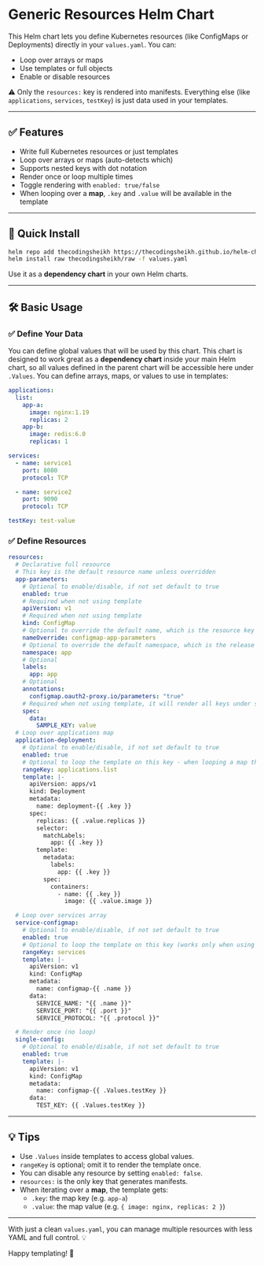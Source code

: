 # Generic Resources Helm Chart

This Helm chart lets you define Kubernetes resources (like ConfigMaps or Deployments) directly in your `values.yaml`. You can:

- Loop over arrays or maps
- Use templates or full objects
- Enable or disable resources

⚠️ Only the `resources:` key is rendered into manifests. Everything else (like `applications`, `services`, `testKey`) is just data used in your templates.

---

## ✅ Features

- Write full Kubernetes resources or just templates
- Loop over arrays or maps (auto-detects which)
- Supports nested keys with dot notation
- Render once or loop multiple times
- Toggle rendering with `enabled: true/false`
- When looping over a **map**, `.key` and `.value` will be available in the template

---

## 🚀 Quick Install

```bash
helm repo add thecodingsheikh https://thecodingsheikh.github.io/helm-charts
helm install raw thecodingsheikh/raw -f values.yaml
```

Use it as a **dependency chart** in your own Helm charts.

---

## 🛠 Basic Usage

### ✅ Define Your Data
You can define global values that will be used by this chart. This chart is designed to work great as a **dependency chart** inside your main Helm chart, so all values defined in the parent chart will be accessible here under `.Values`.
You can define arrays, maps, or values to use in templates:
```yaml
applications:
  list:
    app-a:
      image: nginx:1.19
      replicas: 2
    app-b:
      image: redis:6.0
      replicas: 1

services:
  - name: service1
    port: 8080
    protocol: TCP

  - name: service2
    port: 9090
    protocol: TCP

testKey: test-value
```

### ✅ Define Resources
```yaml
resources:
  # Declarative full resource
  # This key is the default resource name unless overridden
  app-parameters:
    # Optional to enable/disable, if not set default to true
    enabled: true
    # Required when not using template
    apiVersion: v1
    # Required when not using template
    kind: ConfigMap
    # Optional to override the default name, which is the resource key
    nameOverride: configmap-app-parameters
    # Optional to override the default namespace, which is the release namespace
    namespace: app
    # Optional
    labels:
      app: app
    # Optional
    annotations:
      configmap.oauth2-proxy.io/parameters: "true"
    # Required when not using template, it will render all keys under spec as first level.
    spec:
      data:
        SAMPLE_KEY: value
  # Loop over applications map
  application-deployment:
    # Optional to enable/disable, if not set default to true
    enabled: true
    # Optional to loop the template on this key - when looping a map the key-value keys are {{ .key }} and {{ .value }} (works only when using template key)
    rangeKey: applications.list
    template: |-
      apiVersion: apps/v1
      kind: Deployment
      metadata:
        name: deployment-{{ .key }}
      spec:
        replicas: {{ .value.replicas }}
        selector:
          matchLabels:
            app: {{ .key }}
        template:
          metadata:
            labels:
              app: {{ .key }}
          spec:
            containers:
              - name: {{ .key }}
                image: {{ .value.image }}

  # Loop over services array
  service-configmap:
    # Optional to enable/disable, if not set default to true
    enabled: true
    # Optional to loop the template on this key (works only when using template key)
    rangeKey: services
    template: |-
      apiVersion: v1
      kind: ConfigMap
      metadata:
        name: configmap-{{ .name }}
      data:
        SERVICE_NAME: "{{ .name }}"
        SERVICE_PORT: "{{ .port }}"
        SERVICE_PROTOCOL: "{{ .protocol }}"

  # Render once (no loop)
  single-config:
    # Optional to enable/disable, if not set default to true
    enabled: true
    template: |-
      apiVersion: v1
      kind: ConfigMap
      metadata:
        name: configmap-{{ .Values.testKey }}
      data:
        TEST_KEY: {{ .Values.testKey }}
```

---

## 💡 Tips

- Use `.Values` inside templates to access global values.
- `rangeKey` is optional; omit it to render the template once.
- You can disable any resource by setting `enabled: false`.
- `resources:` is the only key that generates manifests.
- When iterating over a **map**, the template gets:
  - `.key`: the map key (e.g. `app-a`)
  - `.value`: the map value (e.g. `{ image: nginx, replicas: 2 }`)

---

With just a clean `values.yaml`, you can manage multiple resources with less YAML and full control. 💡

Happy templating! 🚀

